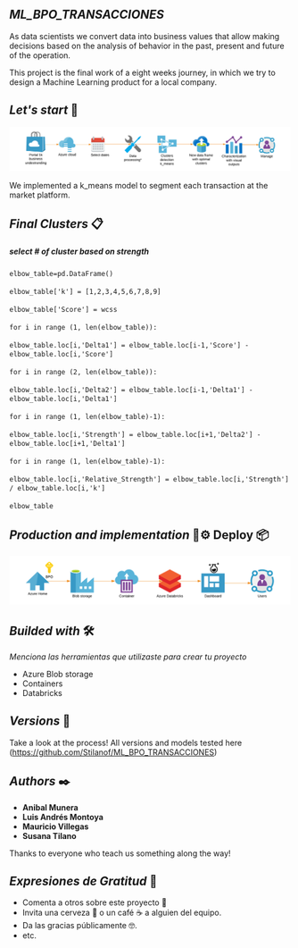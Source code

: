 ## *ML_BPO_TRANSACCIONES*

As data scientists we convert data into business values that allow making decisions based on the analysis of behavior in the past, present and future of the operation. 

This project is the final work of a eight weeks journey, in which we try to design a Machine Learning product for a local company.  

## *Let's start* 🚀

![Image text](https://github.com/Stilanof/ML_BPO_TRANSACCIONES/blob/main/target.png)

We implemented a k_means model to segment each transaction at the market platform.

## *Final Clusters* 📋

##### select # of cluster based on strength

    elbow_table=pd.DataFrame()

    elbow_table['k'] = [1,2,3,4,5,6,7,8,9]

    elbow_table['Score'] = wcss

    for i in range (1, len(elbow_table)):

    elbow_table.loc[i,'Delta1'] = elbow_table.loc[i-1,'Score'] - elbow_table.loc[i,'Score']
    
    for i in range (2, len(elbow_table)):

    elbow_table.loc[i,'Delta2'] = elbow_table.loc[i-1,'Delta1'] - elbow_table.loc[i,'Delta1']
    
    for i in range (1, len(elbow_table)-1):

    elbow_table.loc[i,'Strength'] = elbow_table.loc[i+1,'Delta2'] - elbow_table.loc[i+1,'Delta1']
    
    for i in range (1, len(elbow_table)-1):

    elbow_table.loc[i,'Relative_Strength'] = elbow_table.loc[i,'Strength'] / elbow_table.loc[i,'k']
    
    elbow_table

## *Production and implementation* 🔧⚙️ Deploy 📦

![Image text](https://github.com/Stilanof/ML_BPO_TRANSACCIONES/blob/main/architecture.png)



## *Builded with* 🛠️

_Menciona las herramientas que utilizaste para crear tu proyecto_

* Azure Blob storage  
* Containers
* Databricks 


## *Versions* 📌

Take a look at the process! All versions and models tested here (https://github.com/Stilanof/ML_BPO_TRANSACCIONES)

## *Authors* ✒️

* **Anibal Munera** 
* **Luis Andrés Montoya** 
* **Mauricio Villegas** 
* **Susana Tilano** 

Thanks to everyone who teach us something along the way! 

## *Expresiones de Gratitud* 🎁

* Comenta a otros sobre este proyecto 📢
* Invita una cerveza 🍺 o un café ☕ a alguien del equipo. 
* Da las gracias públicamente 🤓.
* etc.
